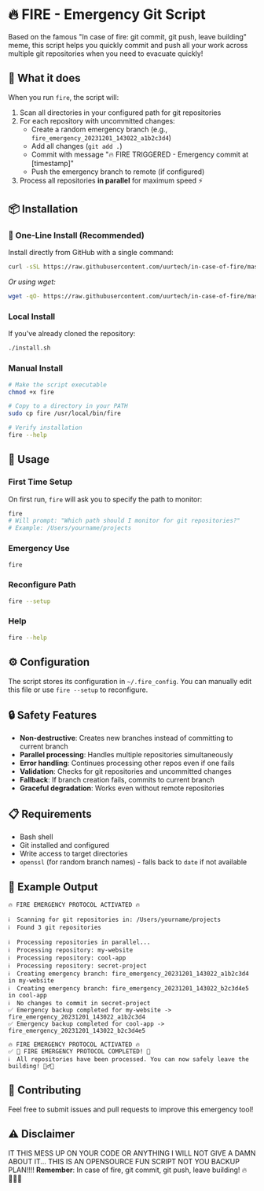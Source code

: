 # 🔥 FIRE - Emergency Git Script

Based on the famous "In case of fire: git commit, git push, leave building" meme, this script helps you quickly commit and push all your work across multiple git repositories when you need to evacuate quickly!

## 🚨 What it does

When you run `fire`, the script will:
1. Scan all directories in your configured path for git repositories
2. For each repository with uncommitted changes:
   - Create a random emergency branch (e.g., `fire_emergency_20231201_143022_a1b2c3d4`)
   - Add all changes (`git add .`)
   - Commit with message "🔥 FIRE TRIGGERED - Emergency commit at [timestamp]"
   - Push the emergency branch to remote (if configured)
3. Process all repositories **in parallel** for maximum speed ⚡

## 📦 Installation

### 🚀 One-Line Install (Recommended)
Install directly from GitHub with a single command:
```bash
curl -sSL https://raw.githubusercontent.com/uurtech/in-case-of-fire/master/install.sh | bash
```

*Or using wget:*
```bash
wget -qO- https://raw.githubusercontent.com/uurtech/in-case-of-fire/master/install.sh | bash
```

### Local Install
If you've already cloned the repository:
```bash
./install.sh
```

### Manual Install
```bash
# Make the script executable
chmod +x fire

# Copy to a directory in your PATH
sudo cp fire /usr/local/bin/fire

# Verify installation
fire --help
```

## 🎯 Usage

### First Time Setup
On first run, `fire` will ask you to specify the path to monitor:
```bash
fire
# Will prompt: "Which path should I monitor for git repositories?"
# Example: /Users/yourname/projects
```

### Emergency Use
```bash
fire
```

### Reconfigure Path
```bash
fire --setup
```

### Help
```bash
fire --help
```

## ⚙️ Configuration

The script stores its configuration in `~/.fire_config`. You can manually edit this file or use `fire --setup` to reconfigure.

## 🔒 Safety Features

- **Non-destructive**: Creates new branches instead of committing to current branch
- **Parallel processing**: Handles multiple repositories simultaneously
- **Error handling**: Continues processing other repos even if one fails
- **Validation**: Checks for git repositories and uncommitted changes
- **Fallback**: If branch creation fails, commits to current branch
- **Graceful degradation**: Works even without remote repositories

## 📋 Requirements

- Bash shell
- Git installed and configured
- Write access to target directories
- `openssl` (for random branch names) - falls back to `date` if not available

## 🎨 Example Output

```
🔥 FIRE EMERGENCY PROTOCOL ACTIVATED 🔥

ℹ️  Scanning for git repositories in: /Users/yourname/projects
ℹ️  Found 3 git repositories

ℹ️  Processing repositories in parallel...
ℹ️  Processing repository: my-website
ℹ️  Processing repository: cool-app
ℹ️  Processing repository: secret-project
ℹ️  Creating emergency branch: fire_emergency_20231201_143022_a1b2c3d4 in my-website
ℹ️  Creating emergency branch: fire_emergency_20231201_143022_b2c3d4e5 in cool-app
ℹ️  No changes to commit in secret-project
✅ Emergency backup completed for my-website -> fire_emergency_20231201_143022_a1b2c3d4
✅ Emergency backup completed for cool-app -> fire_emergency_20231201_143022_b2c3d4e5

🔥 FIRE EMERGENCY PROTOCOL ACTIVATED 🔥
✅ 🚨 FIRE EMERGENCY PROTOCOL COMPLETED! 🚨
ℹ️  All repositories have been processed. You can now safely leave the building! 🏃‍♂️💨
```

## 🤝 Contributing

Feel free to submit issues and pull requests to improve this emergency tool!

## ⚠️ Disclaimer

IT THIS MESS UP ON YOUR CODE OR ANYTHING I WILL NOT GIVE A DAMN ABOUT IT... THIS IS AN OPENSOURCE FUN SCRIPT NOT YOU BACKUP PLAN!!!! 
**Remember**: In case of fire, git commit, git push, leave building! 🔥🏃‍♂️💨 
